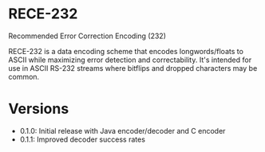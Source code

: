 # RECE-232
Recommended Error Correction Encoding (232)

RECE-232 is a data encoding scheme that encodes longwords/floats to ASCII while maximizing error detection and correctability. It's intended for use in ASCII RS-232 streams where bitflips and dropped characters may be common.

# Versions
- 0.1.0: Initial release with Java encoder/decoder and C encoder
- 0.1.1: Improved decoder success rates
